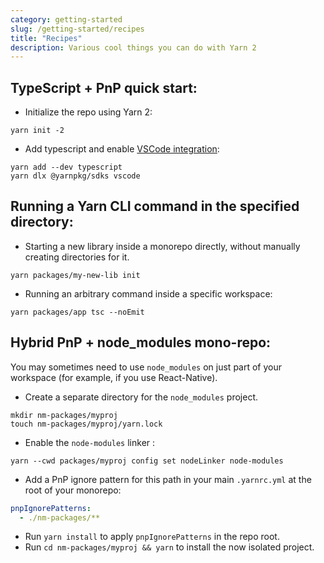 ```yaml
---
category: getting-started
slug: /getting-started/recipes
title: "Recipes"
description: Various cool things you can do with Yarn 2
---
```


## TypeScript + PnP quick start:

- Initialize the repo using Yarn 2:

```
yarn init -2
```

- Add typescript and enable [VSCode integration](/getting-started/editor-sdks):

```
yarn add --dev typescript
yarn dlx @yarnpkg/sdks vscode
```

## Running a Yarn CLI command in the specified directory:

- Starting a new library inside a monorepo directly, without manually creating directories for it.

```
yarn packages/my-new-lib init
```

- Running an arbitrary command inside a specific workspace:

```
yarn packages/app tsc --noEmit
```

## Hybrid PnP + node_modules mono-repo:

You may sometimes need to use `node_modules` on just part of your workspace (for example, if you use React-Native).

- Create a separate directory for the `node_modules` project.

```
mkdir nm-packages/myproj
touch nm-packages/myproj/yarn.lock
```

- Enable the `node-modules` linker :

```
yarn --cwd packages/myproj config set nodeLinker node-modules
```

- Add a PnP ignore pattern for this path in your main `.yarnrc.yml` at the root of your monorepo:

```yml
pnpIgnorePatterns:
  - ./nm-packages/**
```

- Run `yarn install` to apply `pnpIgnorePatterns` in the repo root.
- Run `cd nm-packages/myproj && yarn` to install the now isolated project.
